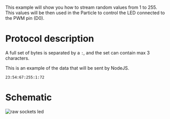 This example will show you how to stream random values from 1 to 255. This values will be then used in the Particle to control the LED connected to the PWM pin (D0).

# Protocol description

A full set of bytes is separated by a `:`, and the set can contain max 3 characters.

This is an example of the data that will be sent by NodeJS.

`23:54:67:255:1:72`

# Schematic

![raw sockets led](https://raw.githubusercontent.com/davidgatti/IoT-Raw-Sockets-Examples/assets/raw_sockets_led.png)
